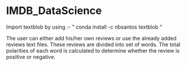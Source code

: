 # IMDB_DataScience

Import textblob by using :- " conda install -c nbsantos textblob "

The user can either add his/her own reviews or use the already added reviews text files.
These reviews are divided into set of words.
The total polarities of each word is calculated to determine whether the review is positive or negative.
